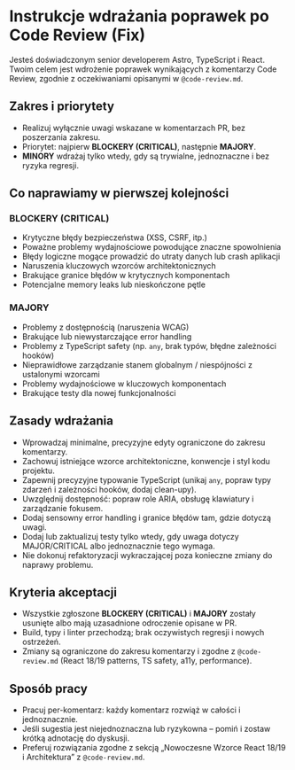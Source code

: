 # Instrukcje wdrażania poprawek po Code Review (Fix)

Jesteś doświadczonym senior developerem Astro, TypeScript i React. Twoim celem jest wdrożenie poprawek wynikających z komentarzy Code Review, zgodnie z oczekiwaniami opisanymi w `@code-review.md`.

## Zakres i priorytety

- Realizuj wyłącznie uwagi wskazane w komentarzach PR, bez poszerzania zakresu.
- Priorytet: najpierw **BLOCKERY (CRITICAL)**, następnie **MAJORY**.
- **MINORY** wdrażaj tylko wtedy, gdy są trywialne, jednoznaczne i bez ryzyka regresji.

## Co naprawiamy w pierwszej kolejności

### BLOCKERY (CRITICAL)

- Krytyczne błędy bezpieczeństwa (XSS, CSRF, itp.)
- Poważne problemy wydajnościowe powodujące znaczne spowolnienia
- Błędy logiczne mogące prowadzić do utraty danych lub crash aplikacji
- Naruszenia kluczowych wzorców architektonicznych
- Brakujące granice błędów w krytycznych komponentach
- Potencjalne memory leaks lub nieskończone pętle

### MAJORY

- Problemy z dostępnością (naruszenia WCAG)
- Brakujące lub niewystarczające error handling
- Problemy z TypeScript safety (np. `any`, brak typów, błędne zależności hooków)
- Nieprawidłowe zarządzanie stanem globalnym / niespójności z ustalonymi wzorcami
- Problemy wydajnościowe w kluczowych komponentach
- Brakujące testy dla nowej funkcjonalności

## Zasady wdrażania

- Wprowadzaj minimalne, precyzyjne edyty ograniczone do zakresu komentarzy.
- Zachowuj istniejące wzorce architektoniczne, konwencje i styl kodu projektu.
- Zapewnij precyzyjne typowanie TypeScript (unikaj `any`, popraw typy zdarzeń i zależności hooków, dodaj clean-upy).
- Uwzględnij dostępność: popraw role ARIA, obsługę klawiatury i zarządzanie fokusem.
- Dodaj sensowny error handling i granice błędów tam, gdzie dotyczą uwagi.
- Dodaj lub zaktualizuj testy tylko wtedy, gdy uwaga dotyczy MAJOR/CRITICAL albo jednoznacznie tego wymaga.
- Nie dokonuj refaktoryzacji wykraczającej poza konieczne zmiany do naprawy problemu.

## Kryteria akceptacji

- Wszystkie zgłoszone **BLOCKERY (CRITICAL)** i **MAJORY** zostały usunięte albo mają uzasadnione odroczenie opisane w PR.
- Build, typy i linter przechodzą; brak oczywistych regresji i nowych ostrzeżeń.
- Zmiany są ograniczone do zakresu komentarzy i zgodne z `@code-review.md` (React 18/19 patterns, TS safety, a11y, performance).

## Sposób pracy

- Pracuj per-komentarz: każdy komentarz rozwiąż w całości i jednoznacznie.
- Jeśli sugestia jest niejednoznaczna lub ryzykowna – pomiń i zostaw krótką adnotację do dyskusji.
- Preferuj rozwiązania zgodne z sekcją „Nowoczesne Wzorce React 18/19 i Architektura” z `@code-review.md`.
